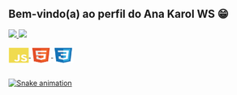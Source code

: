 ## Bem-vindo(a) ao perfil do Ana Karol WS 😁

 <div>
   <a href="https://github.com/anakarolws">
   <img height="180em" src="https://github-readme-stats.vercel.app/api?username=anakarolws&show_icons=true&theme=tokyonight&include_all_commits=true&count_private=true"/>
   <img height="180em" src="https://github-readme-stats.vercel.app/api/top-langs/?username=anakarolws&layout=compact&langs_count=6&theme=tokyonight"/>

</div>
<div style="display: inline_block"><br>
  <img align="center" alt="Js" height="30" width="40" src="https://raw.githubusercontent.com/devicons/devicon/master/icons/javascript/javascript-plain.svg">
  <img align="center" alt="HTML" height="30" width="40" src="https://raw.githubusercontent.com/devicons/devicon/master/icons/html5/html5-original.svg">
  <img align="center" alt="CSS" height="30" width="40" src="https://raw.githubusercontent.com/devicons/devicon/master/icons/css3/css3-original.svg">
</div>
 
 <br>
 
 
 
  ![Snake animation](https://github.com/anakarolws/anakarolws/blob/output/github-contribution-grid-snake.svg)

</div>
